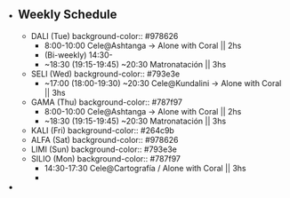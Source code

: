 - ## Weekly Schedule
	- DALI (Tue)
	  background-color:: #978626
		- 8:00-10:00  Cele@Ashtanga -> Alone with Coral || 2hs
		- (Bi-weekly) 14:30-
		- ~18:30 (19:15-19:45) ~20:30 Matronatación || 3hs
	- SELI (Wed)
	  background-color:: #793e3e
		- ~17:00 (18:00-19:30) ~20:30 Cele@Kundalini -> Alone with Coral || 3hs
	- GAMA (Thu)
	  background-color:: #787f97
		- 8:00-10:00 Cele@Ashtanga -> Alone with Coral || 2hs
		- ~18:30 (19:15-19:45) ~20:30 Matronatación || 3hs
	- KALI (Fri)
	  background-color:: #264c9b
	- ALFA (Sat)
	  background-color:: #978626
	- LIMI (Sun)
	  background-color:: #793e3e
	- SILIO (Mon)
	  background-color:: #787f97
		- 14:30-17:30 Cele@Cartografía / Alone with Coral || 3hs
		-
-